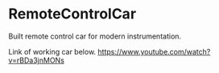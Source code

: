# RemoteControlCar
Built remote control car for modern instrumentation.

Link of working car below. https://www.youtube.com/watch?v=rBDa3jnMONs
